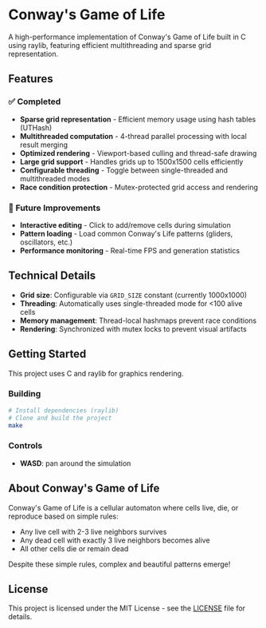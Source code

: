 # Conway's Game of Life

A high-performance implementation of Conway's Game of Life built in C using raylib, featuring efficient multithreading and sparse grid representation.

## Features

### ✅ Completed
- **Sparse grid representation** - Efficient memory usage using hash tables (UTHash)
- **Multithreaded computation** - 4-thread parallel processing with local result merging
- **Optimized rendering** - Viewport-based culling and thread-safe drawing
- **Large grid support** - Handles grids up to 1500x1500 cells efficiently
- **Configurable threading** - Toggle between single-threaded and multithreaded modes
- **Race condition protection** - Mutex-protected grid access and rendering

### 🚧 Future Improvements
- **Interactive editing** - Click to add/remove cells during simulation
- **Pattern loading** - Load common Conway's Life patterns (gliders, oscillators, etc.)
- **Performance monitoring** - Real-time FPS and generation statistics

## Technical Details

- **Grid size**: Configurable via `GRID_SIZE` constant (currently 1000x1000)
- **Threading**: Automatically uses single-threaded mode for <100 alive cells
- **Memory management**: Thread-local hashmaps prevent race conditions
- **Rendering**: Synchronized with mutex locks to prevent visual artifacts

## Getting Started

This project uses C and raylib for graphics rendering.

### Building

```bash
# Install dependencies (raylib)
# Clone and build the project
make
```

### Controls

- **WASD**: pan around the simulation

## About Conway's Game of Life

Conway's Game of Life is a cellular automaton where cells live, die, or reproduce based on simple rules:
- Any live cell with 2-3 live neighbors survives
- Any dead cell with exactly 3 live neighbors becomes alive
- All other cells die or remain dead

Despite these simple rules, complex and beautiful patterns emerge!

## License

This project is licensed under the MIT License - see the [LICENSE](LICENSE) file for details.